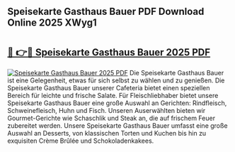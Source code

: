 ## Speisekarte Gasthaus Bauer PDF Download Online 2025 XWyg1

# <h2><a href="http://gcbvtc.nevu.top/?p=Speisekarte+Gasthaus+Bauer">🔗 👉🔴 Speisekarte Gasthaus Bauer 2025 PDF</a></h2>

[![Speisekarte Gasthaus Bauer 2025 PDF](https://i.imgur.com/dBaPXMq.png)](http://gcbvtc.nevu.top/?p=Speisekarte+Gasthaus+Bauer)
Die Speisekarte Gasthaus Bauer ist eine Gelegenheit, etwas für sich selbst zu wählen und zu genießen. Die Speisekarte Gasthaus Bauer unserer Cafeteria bietet einen speziellen Bereich für leichte und frische Salate. Für Fleischliebhaber bietet unsere Speisekarte Gasthaus Bauer eine große Auswahl an Gerichten: Rindfleisch, Schweinefleisch, Huhn und Fisch. Unseren Auserwählten bieten wir Gourmet-Gerichte wie Schaschlik und Steak an, die auf frischem Feuer zubereitet werden. Unsere Speisekarte Gasthaus Bauer umfasst eine große Auswahl an Desserts, von klassischen Torten und Kuchen bis hin zu exquisiten Crème Brûlée und Schokoladenkakees.
